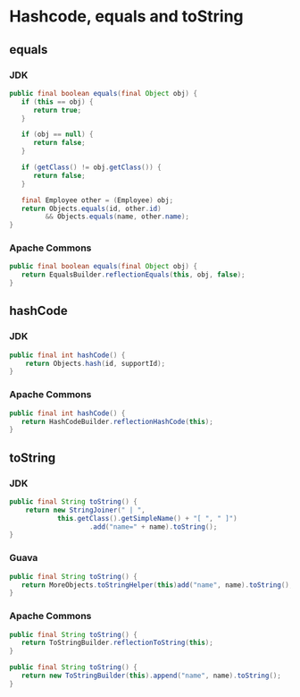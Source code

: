 # Hashcode, equals and toString

## equals

### JDK

```java
public final boolean equals(final Object obj) {
   if (this == obj) {
      return true;
   }

   if (obj == null) {
      return false;
   }

   if (getClass() != obj.getClass()) {
      return false;
   }

   final Employee other = (Employee) obj;
   return Objects.equals(id, other.id)
         && Objects.equals(name, other.name);
}
```

### Apache Commons

```java
public final boolean equals(final Object obj) {
   return EqualsBuilder.reflectionEquals(this, obj, false);
}
```

## hashCode

### JDK

```java
public final int hashCode() {
    return Objects.hash(id, supportId);
}
```

### Apache Commons

```java
public final int hashCode() {
   return HashCodeBuilder.reflectionHashCode(this);
}
```

## toString

### JDK

```java
public final String toString() {
    return new StringJoiner(" | ",
            this.getClass().getSimpleName() + "[ ", " ]")
                    .add("name=" + name).toString();
}
```

### Guava

```java
public final String toString() {
   return MoreObjects.toStringHelper(this)add("name", name).toString();
}
```

### Apache Commons

```java
public final String toString() {
   return ToStringBuilder.reflectionToString(this);
}
```

```java
public final String toString() {
   return new ToStringBuilder(this).append("name", name).toString();
}
```
